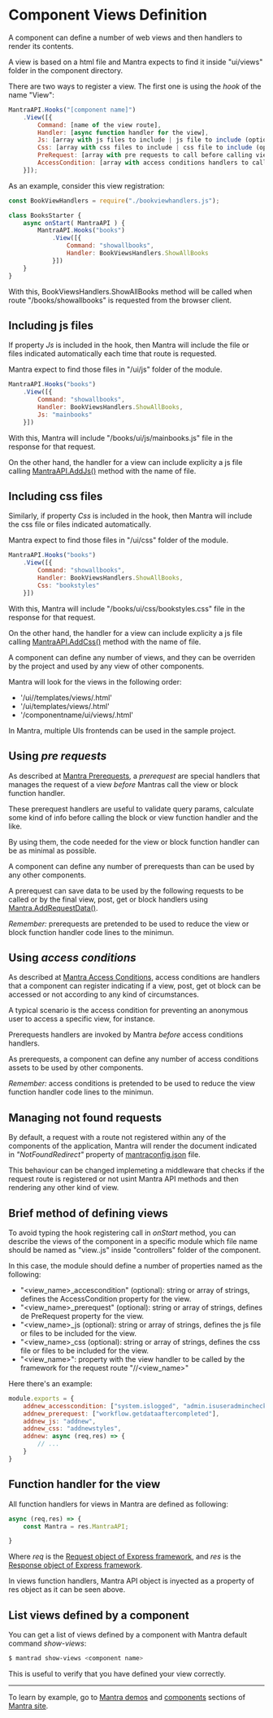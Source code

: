 # Component Views Definition

A component can define a number of web views and then handlers to render its contents.

A view is based on a html file and Mantra expects to find it inside "ui/views" folder in the component directory.

There are two ways to register a view. The first one is using the *hook* of the name "View":

```js
MantraAPI.Hooks("[component name]")
    .View([{
        Command: [name of the view route],
        Handler: [async function handler for the view],
        Js: [array with js files to include | js file to include (optional)],
        Css: [array with css files to include | css file to include (optional)],
        PreRequest: [array with pre requests to call before calling view handler (optional)],
        AccessCondition: [array with access conditions handlers to call before calling view handler (optional)]
    }]);
```

As an example, consider this view registration:

```js
const BookViewHandlers = require("./bookviewhandlers.js");

class BooksStarter {
    async onStart( MantraAPI ) {
        MantraAPI.Hooks("books")
            .View([{
                Command: "showallbooks",
                Handler: BookViewsHandlers.ShowAllBooks
            }])
    }
}
```

With this, BookViewsHandlers.ShowAllBooks method will be called when route "/books/showallbooks" is requested from the browser client.

## Including js files

If property *Js* is included in the hook, then Mantra will include the file or files indicated automatically each time that route is requested.

Mantra expect to find those files in "/ui/js" folder of the module.

```js
MantraAPI.Hooks("books")
    .View([{
        Command: "showallbooks",
        Handler: BookViewsHandlers.ShowAllBooks,
        Js: "mainbooks"
    }])
```

With this, Mantra will include "/books/ui/js/mainbooks.js" file in the response for that request.

On the other hand, the handler for a view can include explicity a js file calling [MantraAPI.AddJs()](/docs/33-mantra-API-reference.md#mantraapi.addjs) method with the name of file.

## Including css files

Similarly, if property *Css* is included in the hook, then Mantra will include the css file or files indicated automatically.

Mantra expect to find those files in "/ui/css" folder of the module.

```js
MantraAPI.Hooks("books")
    .View([{
        Command: "showallbooks",
        Handler: BookViewsHandlers.ShowAllBooks,
        Css: "bookstyles"
    }])
```

With this, Mantra will include "/books/ui/css/bookstyles.css" file in the response for that request.

On the other hand, the handler for a view can include explicity a js file calling [MantraAPI.AddCss()](/docs/33-mantra-API-reference.md#mantraapi.addcss) method with the name of file.

A component can define any number of views, and they can be overriden by the project and used by any view of other components.

Mantra will look for the views in the following order:

* '/ui/<current frontent>/templates/views/<view name>.html' 
* '/ui/templates/views/<view name>.html' 
* '/componentname/ui/views/<view name>.html'

In Mantra, multiple UIs frontends can be used in the sample project.

## Using *pre requests*

As described at [Mantra Prerequests](/docs/15-component-prerequests.md), a *prerequest* are special handlers that manages the request of a view *before* Mantras call the view or block function handler.

These prerequest handlers are useful to validate query params, calculate some kind of info before calling the block or view function handler and the like.

By using them, the code needed for the view or block function handler can be as minimal as possible.

A component can define any number of prerequests than can be used by any other components.

A prerequest can save data to be used by the following requests to be called or by the final view, post, get or block handlers using [Mantra.AddRequestData()](/docs/33-mantra-API-reference.md#mantraapi.addrequestdata).

*Remember:* prerequests are pretended to be used to reduce the view or block function handler code lines to the minimun.

## Using *access conditions*

As described at [Mantra Access Conditions](/docs/14-component-access-conditions.md), access conditions are handlers that a component can register indicating if a view, post, get ot block can be accessed or not according to any kind of circumstances.

A typical scenario is the access condition for preventing an anonymous user to access a specific view, for instance.

Prerequests handlers are invoked by Mantra *before* access conditions handlers.

As prerequests, a component can define any number of access conditions assets to be used by other components.

*Remember:* access conditions is pretended to be used to reduce the view function handler code lines to the minimun.

## Managing not found requests

By default, a request with a route not registered within any of the components of the application, Mantra will render the document indicated in *"NotFoundRedirect"* property of [mantraconfig.json](/docs/36-mantraconfig-json-file.md) file.

This behaviour can be changed implemeting a middleware that checks if the request route is registered or not usint Mantra API methods and then rendering any other kind of view.

## Brief method of defining views

To avoid typing the hook registering call in *onStart* method, you can describe the views of the component in a specific module which file name should be named as "view.<component name>.js" inside "controllers" folder of the component.

In this case, the module should define a number of properties named as the following:

* "<view_name>_accescondition" (optional): string or array of strings, defines the AccessCondition property for the view.
* "<view_name>_prerequest" (optional): string or array of strings, defines de PreRequest property for the view.
* "<view_name>_js (optional): string or array of strings, defines the js file or files to be included for the view.
* "<view_name>_css (optional): string or array of strings, defines the css file or files to be included for the view.
* "<view_name>": property with the view handler to be called by the framework for the request route "/<component name>/<view_name>"
  
Here there's an example:

```js
module.exports = {
    addnew_accesscondition: ["system.islogged", "admin.isuseradmincheck"],
    addnew_prerequest: ["workflow.getdataaftercompleted"],
    addnew_js: "addnew",
    addnew_css: "addnewstyles",
    addnew: async (req,res) => {
        // ...
    } 
}
```

## Function handler for the view

All function handlers for views in Mantra are defined as following:

```js
async (req,res) => {
    const Mantra = res.MantraAPI;

} 
```

Where *req* is the [Request object of Express framework](https://expressjs.com/en/4x/api.html#req), and *res* is the [Response object of Express framework](http://expressjs.com/en/4x/api.html#res).

In views function handlers, Mantra API object is inyected as a property of res object as it can be seen above.

## List views defined by a component

You can get a list of views defined by a component with Mantra default command *show-views*:

```bash
$ mantrad show-views <component name>
```

This is useful to verify that you have defined your view correctly.

***
To learn by example, go to [Mantra demos](https://www.mantrajs.com/mantrademos/showall) and [components](https://www.mantrajs.com/marketplacecomponent/components) sections of [Mantra site](https://www.mantrajs.com).